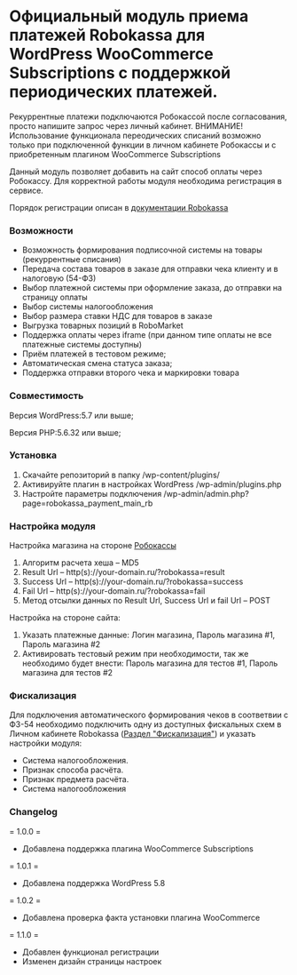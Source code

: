 # Официальный модуль приема платежей Robokassa для WordPress WooCommerce Subscriptions с поддержкой периодических платежей.

Рекуррентные платежи подключаются Робокассой после согласования, просто напишите запрос через личный кабинет.
ВНИМАНИЕ! Использование функционала переодических списаний возможно только при подключенной функции в личном кабинете Робокассы и с приобретенным плагином WooCommerce Subscriptions

Данный модуль позволяет добавить на сайт способ оплаты через Робокассу. 
Для корректной работы модуля необходима регистрация в сервисе.

Порядок регистрации описан в [документации Robokassa](https://docs.robokassa.ru/#7844)

### Возможности
* Возможность формирования подписочной системы на товары (рекуррентные списания)
* Передача состава товаров в заказе для отправки чека клиенту и в налоговую (54-ФЗ)
* Выбор платежной системы при оформление заказа, до отправки на страницу оплаты
* Выбор системы налогообложения
* Выбор размера ставки НДС для товаров в заказе
* Выгрузка товарных позиций в RoboMarket
* Поддержка оплаты через iframe (при данном типе оплаты не все платежные системы доступны)
* Приём платежей в тестовом режиме;
* Автоматическая смена статуса заказа;
* Поддержка отправки второго чека и маркировки товара

### Совместимость
Версия WordPress:5.7 или выше;

Версия PHP:5.6.32 или выше;

### Установка

1. Скачайте репозиторий в папку /wp-content/plugins/
2. Активируйте плагин в настройках WordPress /wp-admin/plugins.php
3. Настройте параметры подключения /wp-admin/admin.php?page=robokassa_payment_main_rb

### Настройка модуля

Настройка магазина на стороне [Робокассы](http://partner.robokassa.ru/)
1. Алгоритм расчета хеша – MD5
1. Result Url – http(s)://your-domain.ru/?robokassa=result
1. Success Url – http(s)://your-domain.ru/?robokassa=success
1. Fail Url – http(s)://your-domain.ru/?robokassa=fail
1. Метод отсылки данных по Result Url, Success Url и fail Url  – POST

Настройка на стороне сайта:
1. Указать платежные данные: Логин магазина, Пароль магазина #1, Пароль магазина #2
1. Активировать тестовый режим при необходимости, так же необходимо будет внести: Пароль магазина для тестов #1, Пароль магазина для тестов #2

### Фискализация

Для подключения автоматического формирования чеков в соответвии с ФЗ-54 необходимо подключить одну из доступных фискальных схем в Личном кабинете Robokassa ([Раздел "Фискализация"](https://partner.robokassa.ru/Fiscalization)) и указать настройки модуля:

* Система налогообложения.
* Признак способа расчёта.
* Признак предмета расчёта.
* Система налогообложения

### Changelog

= 1.0.0 =
* Добавлена поддержка плагина WooCommerce Subscriptions

= 1.0.1 =
* Добавлена поддержка WordPress 5.8

= 1.0.2 =
* Добавлена проверка факта установки плагина WooCommerce

= 1.1.0 =
* Добавлен функционал регистрации
* Изменен дизайн страницы настроек
